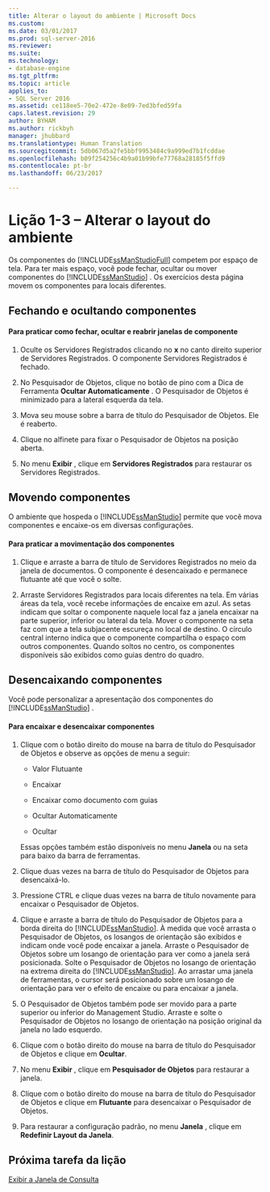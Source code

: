 ```yaml
---
title: Alterar o layout do ambiente | Microsoft Docs
ms.custom: 
ms.date: 03/01/2017
ms.prod: sql-server-2016
ms.reviewer: 
ms.suite: 
ms.technology:
- database-engine
ms.tgt_pltfrm: 
ms.topic: article
applies_to:
- SQL Server 2016
ms.assetid: ce118ee5-70e2-472e-8e09-7ed3bfed59fa
caps.latest.revision: 29
author: BYHAM
ms.author: rickbyh
manager: jhubbard
ms.translationtype: Human Translation
ms.sourcegitcommit: 5db067d5a2fe5bbf9953484c9a999ed7b1fcddae
ms.openlocfilehash: b09f254256c4b9a01b99bfe77768a28185f5ffd9
ms.contentlocale: pt-br
ms.lasthandoff: 06/23/2017

---
```

# <a name="lesson-1-3---change-the-environment-layout"></a>Lição 1-3 – Alterar o layout do ambiente
Os componentes do [!INCLUDE[ssManStudioFull](../../includes/ssmanstudiofull-md.md)] competem por espaço de tela. Para ter mais espaço, você pode fechar, ocultar ou mover componentes do [!INCLUDE[ssManStudio](../../includes/ssmanstudio-md.md)] . Os exercícios desta página movem os componentes para locais diferentes.  
  
## <a name="closing-and-hiding-components"></a>Fechando e ocultando componentes  
  
#### <a name="to-practice-closing-hiding-and-reopening-component-windows"></a>Para praticar como fechar, ocultar e reabrir janelas de componente  
  
1.  Oculte os Servidores Registrados clicando no **x** no canto direito superior de Servidores Registrados. O componente Servidores Registrados é fechado.  
  
2.  No Pesquisador de Objetos, clique no botão de pino com a Dica de Ferramenta **Ocultar Automaticamente** . O Pesquisador de Objetos é minimizado para a lateral esquerda da tela.  
  
3.  Mova seu mouse sobre a barra de título do Pesquisador de Objetos. Ele é reaberto.  
  
4.  Clique no alfinete para fixar o Pesquisador de Objetos na posição aberta.  
  
5.  No menu **Exibir** , clique em **Servidores Registrados** para restaurar os Servidores Registrados.  
  
## <a name="moving-components"></a>Movendo componentes  
O ambiente que hospeda o [!INCLUDE[ssManStudio](../../includes/ssmanstudio-md.md)] permite que você mova componentes e encaixe-os em diversas configurações.  
  
#### <a name="to-practice-moving-components"></a>Para praticar a movimentação dos componentes  
  
1.  Clique e arraste a barra de título de Servidores Registrados no meio da janela de documentos. O componente é desencaixado e permanece flutuante até que você o solte.  
  
2.  Arraste Servidores Registrados para locais diferentes na tela. Em várias áreas da tela, você recebe informações de encaixe em azul. As setas indicam que soltar o componente naquele local faz a janela encaixar na parte superior, inferior ou lateral da tela. Mover o componente na seta faz com que a tela subjacente escureça no local de destino. O círculo central interno indica que o componente compartilha o espaço com outros componentes. Quando soltos no centro, os componentes disponíveis são exibidos como guias dentro do quadro.  
  
## <a name="undocking-components"></a>Desencaixando componentes  
Você pode personalizar a apresentação dos componentes do [!INCLUDE[ssManStudio](../../includes/ssmanstudio-md.md)] .  
  
#### <a name="to-dock-and-undock-components"></a>Para encaixar e desencaixar componentes  
  
1.  Clique com o botão direito do mouse na barra de título do Pesquisador de Objetos e observe as opções de menu a seguir:  
  
    -   Valor Flutuante  
  
    -   Encaixar  
  
    -   Encaixar como documento com guias  
  
    -   Ocultar Automaticamente  
  
    -   Ocultar  
  
    Essas opções também estão disponíveis no menu **Janela** ou na seta para baixo da barra de ferramentas.  
  
2.  Clique duas vezes na barra de título do Pesquisador de Objetos para desencaixá-lo.  
  
3.  Pressione CTRL e clique duas vezes na barra de título novamente para encaixar o Pesquisador de Objetos.  
  
4.  Clique e arraste a barra de título do Pesquisador de Objetos para a borda direita do [!INCLUDE[ssManStudio](../../includes/ssmanstudio-md.md)]. À medida que você arrasta o Pesquisador de Objetos, os losangos de orientação são exibidos e indicam onde você pode encaixar a janela. Arraste o Pesquisador de Objetos sobre um losango de orientação para ver como a janela será posicionada. Solte o Pesquisador de Objetos no losango de orientação na extrema direita do [!INCLUDE[ssManStudio](../../includes/ssmanstudio-md.md)]. Ao arrastar uma janela de ferramentas, o cursor será posicionado sobre um losango de orientação para ver o efeito de encaixe ou para encaixar a janela.  
  
5.  O Pesquisador de Objetos também pode ser movido para a parte superior ou inferior do Management Studio. Arraste e solte o Pesquisador de Objetos no losango de orientação na posição original da janela no lado esquerdo.  
  
6.  Clique com o botão direito do mouse na barra de título do Pesquisador de Objetos e clique em **Ocultar**.  
  
7.  No menu **Exibir** , clique em **Pesquisador de Objetos** para restaurar a janela.  
  
8.  Clique com o botão direito do mouse na barra de título do Pesquisador de Objetos e clique em **Flutuante** para desencaixar o Pesquisador de Objetos.  
  
9. Para restaurar a configuração padrão, no menu **Janela** , clique em **Redefinir Layout da Janela**.  
  
## <a name="next-task-in-lesson"></a>Próxima tarefa da lição  
[Exibir a Janela de Consulta](../../tools/sql-server-management-studio/lesson-1-4-display-the-query-window.md)  
  
  
  

